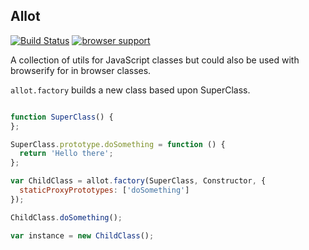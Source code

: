 Allot
-----

[![Build Status](https://travis-ci.org/jonathanKingston/allot.png?branch=master)](https://travis-ci.org/jonathanKingston/allot)
[![browser support](http://ci.testling.com/jonathanKingston/allot.png)](http://ci.testling.com/jonathanKingston/allot)

A collection of utils for JavaScript classes but could also be used with browserify for in browser classes.


`allot.factory` builds a new class based upon SuperClass.

```js

function SuperClass() {
};

SuperClass.prototype.doSomething = function () {
  return 'Hello there';
};

var ChildClass = allot.factory(SuperClass, Constructor, {
  staticProxyPrototypes: ['doSomething']
});

ChildClass.doSomething();

var instance = new ChildClass();

```